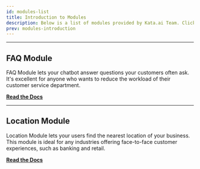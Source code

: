 ```yaml
---
id: modules-list
title: Introduction to Modules
description: Below is a list of modules provided by Kata.ai Team. Click to read a detailed documentation and setup guide.
prev: modules-introduction
---
```


---

## FAQ Module

FAQ Module lets your chatbot answer questions your customers often ask. It's excellent for anyone who wants to reduce the workload of their customer service department.

[**Read the Docs**](/modules/module-list/faq)

---

## Location Module

Location Module lets your users find the nearest location of your business. This module is ideal for any industries offering face-to-face customer experiences, such as banking and retail.

[**Read the Docs**](/modules/module-list/location)
